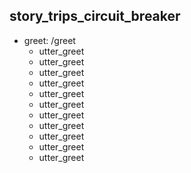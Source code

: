 ## story_trips_circuit_breaker
* greet: /greet
  - utter_greet
  - utter_greet
  - utter_greet
  - utter_greet
  - utter_greet
  - utter_greet
  - utter_greet
  - utter_greet
  - utter_greet
  - utter_greet
  - utter_greet
